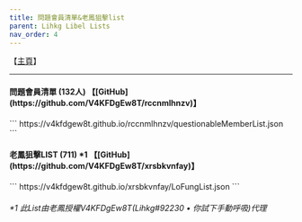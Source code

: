 ```yaml
---
title: 問題會員清單&老鳳狙擊list
parent: Lihkg Libel Lists
nav_order: 4
---
```

【[主頁](https://lihkg.com/thread/2841778/page/21?post=520)】
***

<h4>問題會員清單 (132人) 【[GitHub](https://github.com/V4KFDgEw8T/rccnmlhnzv)】</h4>
```
https://v4kfdgew8t.github.io/rccnmlhnzv/questionableMemberList.json
```

<h4>老鳳狙擊LIST (711) *1 【[GitHub](https://github.com/V4KFDgEw8T/xrsbkvnfay)】</h4>
```
https://v4kfdgew8t.github.io/xrsbkvnfay/LoFungList.json
```

<h6>*1 此List由老鳳授權V4KFDgEw8T(Lihkg#92230 • 你試下手動呼吸)代理</h6>
